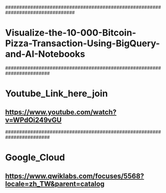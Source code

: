 #################################################################################

# Visualize-the-10-000-Bitcoin-Pizza-Transaction-Using-BigQuery-and-AI-Notebooks


########################################################################

# Youtube_Link_here_join
## https://www.youtube.com/watch?v=WPdOi249vGU


########################################################################
# Google_Cloud
## https://www.qwiklabs.com/focuses/5568?locale=zh_TW&parent=catalog

